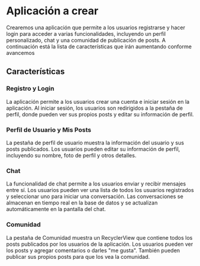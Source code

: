 # Aplicación a crear
Crearemos una aplicación que permite a los usuarios registrarse y hacer login para acceder a varias funcionalidades, incluyendo un perfil personalizado, chat y una comunidad de publicación de posts. A continuación está la lista de características que irán aumentando conforme avancemos

## Características

### Registro y Login
La aplicación permite a los usuarios crear una cuenta e iniciar sesión en la aplicación. Al iniciar sesión, los usuarios son redirigidos a la pestaña de perfil, donde pueden ver sus propios posts y editar su información de perfil.

### Perfil de Usuario y Mis Posts
La pestaña de perfil de usuario muestra la información del usuario y sus posts publicados. Los usuarios pueden editar su información de perfil, incluyendo su nombre, foto de perfil y otros detalles.

### Chat
La funcionalidad de chat permite a los usuarios enviar y recibir mensajes entre sí. Los usuarios pueden ver una lista de todos los usuarios registrados y seleccionar uno para iniciar una conversación. Las conversaciones se almacenan en tiempo real en la base de datos y se actualizan automáticamente en la pantalla del chat.

### Comunidad
La pestaña de Comunidad muestra un RecyclerView que contiene todos los posts publicados por los usuarios de la aplicación. Los usuarios pueden ver los posts y agregar comentarios o darles "me gusta". También pueden publicar sus propios posts para que los vea la comunidad.
